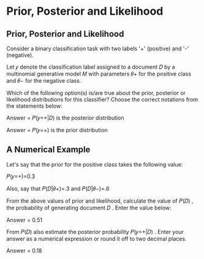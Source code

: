 # Prior, Posterior and Likelihood



## Prior, Posterior and Likelihood

Consider a binary classification task with two labels '+' (positive) and '-' (negative).

Let  𝑦  denote the classification label assigned to a document  𝐷  by a multinomial generative model  𝑀  with parameters  𝜃+  for the positive class and  𝜃−  for the negative class.

Which of the following option(s) is/are true about the prior, posterior or likelihood distributions for this classifier? Choose the correct notations from the statements below:


Answer = 𝑃(𝑦=+|𝐷)  is the posterior distribution

Answer = 𝑃(𝑦=+)  is the prior distribution



## A Numerical Example

Let's say that the prior for the positive class takes the following value:

𝑃(𝑦=+)=0.3 
 
Also, say that  𝑃(𝐷|𝜃+)=.3  and  𝑃(𝐷|𝜃−)=.6 

From the above values of prior and likelihood, calculate the value of  𝑃(𝐷) , the probability of generating document  𝐷 . Enter the value below:

Answer = 0.51


From  𝑃(𝐷)  also estimate the posterior probability  𝑃(𝑦=+|𝐷) . Enter your answer as a numerical expression or round it off to two decimal places.

Answer = 0.18






